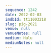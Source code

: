 ```yaml
---
sequence: 1242
date: 2022-02-03
imdbId: tt11003218
slug: pig-2021
venue: null
venueNotes: null
medium: Hulu
mediumNotes: null
---
```

